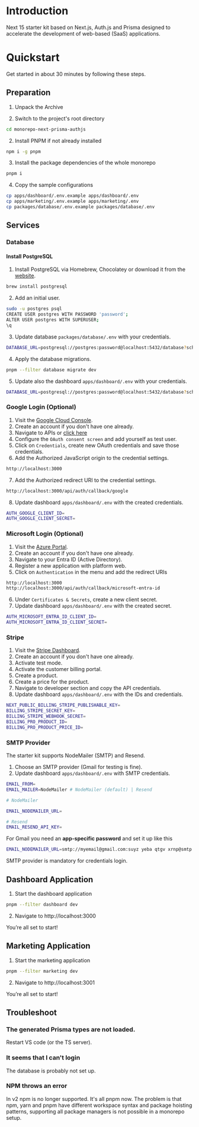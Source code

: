 # Introduction

Next 15 starter kit based on Next.js, Auth.js and Prisma designed to accelerate the development of web-based (SaaS) applications.

# Quickstart

Get started in about 30 minutes by following these steps.

## Preparation

1. Unpack the Archive

2. Switch to the project's root directory

```bash
cd monorepo-next-prisma-authjs
```

2. Install PNPM if not already installed

```bash
npm i -g pnpm
```

3. Install the package dependencies of the whole monorepo

```bash
pnpm i
```

4. Copy the sample configurations

```bash
cp apps/dashboard/.env.example apps/dashboard/.env
cp apps/marketing/.env.example apps/marketing/.env
cp packages/database/.env.example packages/database/.env
```

## Services

### Database

#### Install PostgreSQL

1.  Install PostgreSQL via Homebrew, Chocolatey or download it from the [website](https://www.postgresql.org/download/).

```bash
brew install postgresql
```

2. Add an initial user.

```bash
sudo -u postgres psql
CREATE USER postgres WITH PASSWORD 'password';
ALTER USER postgres WITH SUPERUSER;
\q
```

3.  Update database `packages/database/.env` with your credentials.

```bash
DATABASE_URL=postgresql://postgres:password@localhost:5432/database?schema=public
```

4. Apply the database migrations.

```bash
pnpm --filter database migrate dev
```

5. Update also the dashboard `apps/dashboard/.env` with your credentials.

```bash
DATABASE_URL=postgresql://postgres:password@localhost:5432/database?schema=public
```

### Google Login (Optional)

1. Visit the [Google Cloud Console](https://console.cloud.google.com/).
2. Create an account if you don't have one already.
3. Navigate to APIs or [click here](https://console.cloud.google.com/apis)
4. Configure the `OAuth consent screen` and add yourself as test user.
5. Click on `Credentials`, create new OAuth credentials and save those credentials.
6. Add the Authorized JavaScript origin to the credential settings.

```bash
http://localhost:3000
```

7. Add the Authorized redirect URI to the credential settings.

```bash
http://localhost:3000/api/auth/callback/google
```

8. Update dashboard `apps/dashboard/.env` with the created credentials.

```bash
AUTH_GOOGLE_CLIENT_ID=
AUTH_GOOGLE_CLIENT_SECRET=
```

### Microsoft Login (Optional)

1. Visit the [Azure Portal](https://portal.azure.com/).
2. Create an account if you don't have one already.
3. Navigate to your Entra ID (Active Directory).
4. Register a new application with platform web.
5. Click on `Authentication` in the menu and add the redirect URIs

```bash
http://localhost:3000
http://localhost:3000/api/auth/callback/microsoft-entra-id
```

6. Under `Certificates & Secrets`, create a new client secret.
7. Update dashboard `apps/dashboard/.env` with the created secret.

```bash
AUTH_MICROSOFT_ENTRA_ID_CLIENT_ID=
AUTH_MICROSOFT_ENTRA_ID_CLIENT_SECRET=
```

### Stripe

1. Visit the [Stripe Dashboard](https://dashboard.stripe.com/).
2. Create an account if you don't have one already.
3. Activate test mode.
4. Activate the customer billing portal.
5. Create a product.
6. Create a price for the product.
7. Navigate to developer section and copy the API credentials.
8. Update dashboard `apps/dashboard/.env` with the IDs and credentials.

```bash
NEXT_PUBLIC_BILLING_STRIPE_PUBLISHABLE_KEY=
BILLING_STRIPE_SECRET_KEY=
BILLING_STRIPE_WEBHOOK_SECRET=
BILLING_PRO_PRODUCT_ID=
BILLING_PRO_PRODUCT_PRICE_ID=
```

### SMTP Provider

The starter kit supports NodeMailer (SMTP) and Resend.

1. Choose an SMTP provider (Gmail for testing is fine).
2. Update dashboard `apps/dashboard/.env` with SMTP credentials.

```bash
EMAIL_FROM=
EMAIL_MAILER=NodeMailer # NodeMailer (default) | Resend

# NodeMailer

EMAIL_NODEMAILER_URL=

# Resend
EMAIL_RESEND_API_KEY=
```

For Gmail you need an **app-specific password** and set it up like this

```bash
EMAIL_NODEMAILER_URL=smtp://myemail@gmail.com:suyz yeba qtgv xrnp@smtp.gmail.com:465
```

<Callout>SMTP provider is mandatory for credentials login.</Callout>

## Dashboard Application

1. Start the dashboard application

```bash
pnpm --filter dashboard dev
```

2. Navigate to http://localhost:3000

You’re all set to start!

## Marketing Application

1. Start the marketing application

```bash
pnpm --filter marketing dev
```

2. Navigate to http://localhost:3001

You’re all set to start!

## Troubleshoot

### The generated Prisma types are not loaded.

Restart VS code (or the TS server).

### It seems that I can't login

The database is probably not set up.

### NPM throws an error

In v2 npm is no longer supported. It's all pnpm now. The problem is that npm, yarn and pnpm have different workspace syntax and package hoisting patterns, supporting all package managers is not possible in a monorepo setup.
